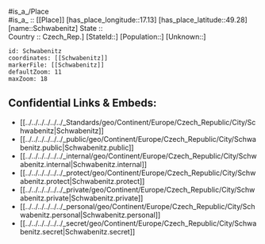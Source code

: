 ﻿---
location: [49.28,17.13] 
mapzoom: [7,12] 
mapmarker: city 
type: City
tags:
- geo/City


SpocWebEntityId: 34086
isDeleted: false
confidential: public

---
#is_a_/Place  
#is_a_ :: [[Place]] 
[has_place_longitude::17.13] 
[has_place_latitude::49.28] 
[name::Schwabenitz] 
State ::  
Country :: Czech_Rep.] 
[StateId::] 
[Population::] 
[Unknown::] 


```leaflet
id: Schwabenitz
coordinates: [[Schwabenitz]] 
markerFile: [[Schwabenitz]] 
defaultZoom: 11 
maxZoom: 18
```


## Confidential Links & Embeds: 
- [[../../../../../../_Standards/geo/Continent/Europe/Czech_Republic/City/Schwabenitz|Schwabenitz]] 
- [[../../../../../../_public/geo/Continent/Europe/Czech_Republic/City/Schwabenitz.public|Schwabenitz.public]] 
- [[../../../../../../_internal/geo/Continent/Europe/Czech_Republic/City/Schwabenitz.internal|Schwabenitz.internal]] 
- [[../../../../../../_protect/geo/Continent/Europe/Czech_Republic/City/Schwabenitz.protect|Schwabenitz.protect]] 
- [[../../../../../../_private/geo/Continent/Europe/Czech_Republic/City/Schwabenitz.private|Schwabenitz.private]] 
- [[../../../../../../_personal/geo/Continent/Europe/Czech_Republic/City/Schwabenitz.personal|Schwabenitz.personal]] 
- [[../../../../../../_secret/geo/Continent/Europe/Czech_Republic/City/Schwabenitz.secret|Schwabenitz.secret]] 

